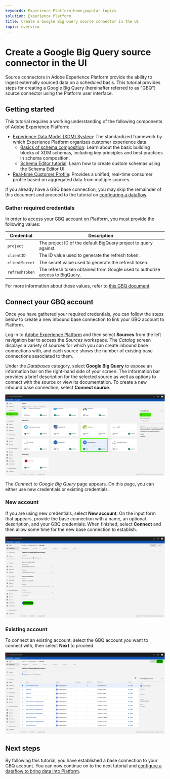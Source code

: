 ```yaml
---
keywords: Experience Platform;home;popular topics
solution: Experience Platform
title: Create a Google Big Query source connector in the UI
topic: overview
---
```


# Create a Google Big Query source connector in the UI

Source connectors in Adobe Experience Platform provide the ability to ingest externally sourced data on a scheduled basis. This tutorial provides steps for creating a Google Big Query (hereinafter referred to as "GBQ") source connector using the Platform user interface.

## Getting started

This tutorial requires a working understanding of the following components of Adobe Experience Platform:

*   [Experience Data Model (XDM) System](../../../../../xdm/home.md): The standardized framework by which Experience Platform organizes customer experience data.
    *   [Basics of schema composition](../../../../../xdm/schema/composition.md): Learn about the basic building blocks of XDM schemas, including key principles and best practices in schema composition.
    *   [Schema Editor tutorial](../../../../../xdm/tutorials/create-schema-ui.md): Learn how to create custom schemas using the Schema Editor UI.
*   [Real-time Customer Profile](../../../../../profile/home.md): Provides a unified, real-time consumer profile based on aggregated data from multiple sources.

If you already have a GBQ base connection, you may skip the remainder of this document and proceed to the tutorial on [configuring a dataflow](../../dataflow/databases.md).

### Gather required credentials

In order to access your GBQ account on Platform, you must provide the following values:

| Credential | Description |
| ---------- | ----------- |
| `project` | The project ID of the default BigQuery project to query against. |
| `clientID` | The ID value used to generate the refresh token. |
| `clientSecret` | The secret value used to generate the refresh token. |
| `refreshToken` | The refresh token obtained from Google used to authorize access to BigQuery. |

For more information about these values, refer to [this GBQ document](https://cloud.google.com/storage/docs/json_api/v1/how-tos/authorizing).

## Connect your GBQ account

Once you have gathered your required credentials, you can follow the steps below to create a new inbound base connection to link your GBQ account to Platform.

Log in to <a href="https://platform.adobe.com" target="_blank">Adobe Experience Platform</a> and then select **Sources** from the left navigation bar to access the *Sources* workspace. The *Catalog* screen displays a variety of sources for which you can create inbound base connections with, and each source shows the number of existing base connections associated to them.

Under the *Databases* category, select **Google Big Query** to expose an information bar on the right-hand side of your screen. The information bar provides a brief description for the selected source as well as options to connect with the source or view its documentation. To create a new inbound base connection, select **Connect source**. 

![](../../../../images/google-big-query/sources-catalog.png)

The *Connect to Google Big Query* page appears. On this page, you can either use new credentials or existing credentials.

### New account

If you are using new credentials, select **New account**. On the input form that appears, provide the base connection with a name, an optional description, and your GBQ credentials. When finished, select **Connect** and then allow some time for the new base connection to establish.

![](../../../../images/google-big-query/gbq-new-credentials.png)

### Existing account

To connect an existing account, select the GBQ account you want to connect with, then select **Next** to proceed.

![](../../../../images/google-big-query/gbq-existing-credentials.png)

## Next steps

By following this tutorial, you have established a base connection to your GBQ account. You can now continue on to the next tutorial and [configure a dataflow to bring data into Platform](../../dataflow/databases.md).